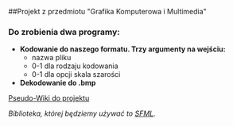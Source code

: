 ##Projekt z przedmiotu "Grafika Komputerowa i Multimedia"

### Do zrobienia dwa programy:
 * **Kodowanie do naszego formatu. Trzy argumenty na wejściu:**
   - nazwa pliku
   - 0-1 dla rodzaju kodowania
   - 0-1 dla opcji skala szarości
 * **Dekodowanie do .bmp**

[Pseudo-Wiki do projektu](https://github.com/Dayve/GKiM-Projekt/wiki)

_Biblioteka, której będziemy używać to [SFML](http://www.sfml-dev.org/index.php)._
